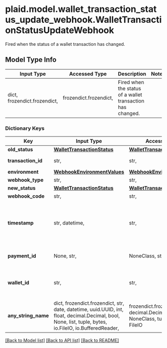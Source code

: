 # plaid.model.wallet_transaction_status_update_webhook.WalletTransactionStatusUpdateWebhook

Fired when the status of a wallet transaction has changed.

## Model Type Info
Input Type | Accessed Type | Description | Notes
------------ | ------------- | ------------- | -------------
dict, frozendict.frozendict,  | frozendict.frozendict,  | Fired when the status of a wallet transaction has changed. | 

### Dictionary Keys
Key | Input Type | Accessed Type | Description | Notes
------------ | ------------- | ------------- | ------------- | -------------
**old_status** | [**WalletTransactionStatus**](WalletTransactionStatus.md) | [**WalletTransactionStatus**](WalletTransactionStatus.md) |  | 
**transaction_id** | str,  | str,  | The &#x60;transaction_id&#x60; for the wallet transaction being updated | 
**environment** | [**WebhookEnvironmentValues**](WebhookEnvironmentValues.md) | [**WebhookEnvironmentValues**](WebhookEnvironmentValues.md) |  | 
**webhook_type** | str,  | str,  | &#x60;WALLET&#x60; | 
**new_status** | [**WalletTransactionStatus**](WalletTransactionStatus.md) | [**WalletTransactionStatus**](WalletTransactionStatus.md) |  | 
**webhook_code** | str,  | str,  | &#x60;WALLET_TRANSACTION_STATUS_UPDATE&#x60; | 
**timestamp** | str, datetime,  | str,  | The timestamp of the update, in [ISO 8601](https://wikipedia.org/wiki/ISO_8601) format, e.g. &#x60;\&quot;2017-09-14T14:42:19.350Z\&quot;&#x60; | value must conform to RFC-3339 date-time
**payment_id** | None, str,  | NoneClass, str,  | The &#x60;payment_id&#x60; associated with the transaction. This will be present in case of &#x60;REFUND&#x60; and &#x60;PIS_PAY_IN&#x60; | [optional] 
**wallet_id** | str,  | str,  | The EMI (E-Money Institution) wallet that this payment is associated with. This wallet is used as an intermediary account to enable Plaid to reconcile the settlement of funds for Payment Initiation requests. | [optional] 
**any_string_name** | dict, frozendict.frozendict, str, date, datetime, uuid.UUID, int, float, decimal.Decimal, bool, None, list, tuple, bytes, io.FileIO, io.BufferedReader,  | frozendict.frozendict, str, decimal.Decimal, BoolClass, NoneClass, tuple, bytes, FileIO | any string name can be used but the value must be the correct type | [optional]

[[Back to Model list]](../../README.md#documentation-for-models) [[Back to API list]](../../README.md#documentation-for-api-endpoints) [[Back to README]](../../README.md)

